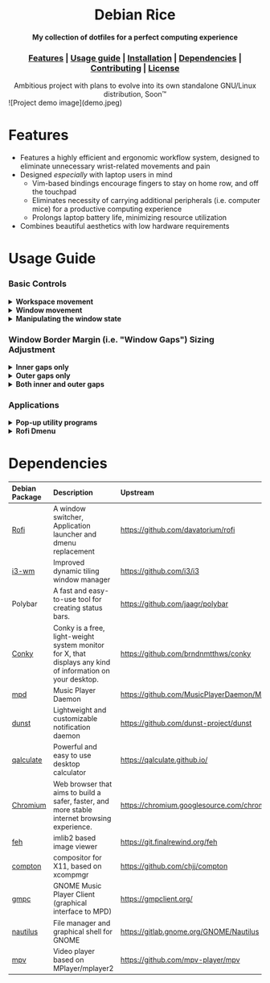 <h1 align="center">Debian Rice</h1>
<div align="center">
	<strong>My collection of dotfiles for a perfect computing experience</strong>
</div>
<div align="center">
  <h3>
    <a href="#Features">Features</a>
    <span> | </span>
    <a href="#Usage-guide">Usage guide</a>
    <span> | </span>
    <a href="#Installation">Installation</a>
    <span> | </span>
    <a href="#Dependencies">Dependencies</a>
    <span> | </span>
    <a href="#Contributing">Contributing</a>
    <span> | </span>
    <a href="#License">License</a>
  </h3>
</div>
<div align="center">
	Ambitious project with plans to evolve into its own standalone GNU/Linux distribution, Soon™
</div>
![Project demo image](demo.jpeg)

# Features

* Features a highly efficient and ergonomic workflow system, designed to eliminate unnecessary wrist-related movements and pain
* Designed *especially* with laptop users in mind
	* Vim-based bindings encourage fingers to stay on home row, and off the touchpad
	* Eliminates necessity of carrying additional peripherals (i.e. computer mice) for a productive computing experience
	* Prolongs laptop battery life, minimizing resource utilization
* Combines beautiful aesthetics with low hardware requirements

# Usage Guide

### Basic Controls

<details>
<summary><strong>Workspace movement</strong></summary>
	
| Keybinding | Action |
| :--------- | :----- |
<kbd>Super</kbd> + <kbd>0</kbd> - <kbd>9</kbd> | Focus workspace N
<kbd>Super</kbd> + <kbd>Shift</kbd> + <kbd>0</kbd> - <kbd>9</kbd> | Move to workspace N
</details>

<details>
<summary><strong>Window movement</strong></summary>

| Keybinding | Action |
| :--------- | :----- |
<kbd>Super</kbd> + <kbd>h</kbd> | Focus left window
<kbd>Super</kbd> + <kbd>j</kbd> | Focus down window
<kbd>Super</kbd> + <kbd>k</kbd> | Focus up window
<kbd>Super</kbd> + <kbd>l</kbd> | Focus right window
<kbd>Super</kbd> + <kbd>Shift</kbd> + <kbd>h</kbd> | Swap with window left (tiled) / Move window left (floating)
<kbd>Super</kbd> + <kbd>Shift</kbd> + <kbd>j</kbd> | Swap with window down (tiled) / Move window down (floating)
<kbd>Super</kbd> + <kbd>Shift</kbd> + <kbd>k</kbd> | Swap with window up (tiled) / Move window up (floating)
<kbd>Super</kbd> + <kbd>Shift</kbd> + <kbd>l</kbd> | Swap with window right (tiled) / Move window right (floating)
</details>

<details>
<summary><strong>Manipulating the window state</strong></summary>

| Keybinding | Action |
| :--------- | :----- |
<kbd>Super</kbd> + <kbd>q</kbd> | Kill focused window
<kbd>Super</kbd> + <kbd>Shift</kbd> + <kbd>q</kbd> | Kill focused window
<kbd>Super</kbd> + <kbd>Spacebar</kbd> | Toggle floating on/off state for currently focused window
<kbd>Super</kbd> + <kbd>Shift</kbd> + <kbd>Spacebar</kbd> | Toggle sticky on/off state for currently focused window
</details>

### Window Border Margin (i.e. "Window Gaps") Sizing Adjustment
<details>
<summary><strong>Inner gaps only</strong></summary>
	
| Keybinding | Action |
| :--------- | :----- |
<kbd>Ctrl</kbd> + <kbd>Super</kbd> + <kbd>0</kbd> | Reset to default inner gaps size
<kbd>Ctrl</kbd> + <kbd>Super</kbd> + <kbd>-</kbd> | Shrink windows
<kbd>Ctrl</kbd> + <kbd>Super</kbd> + <kbd>=</kbd> | Enlarge windows
<kbd>Ctrl</kbd> + <kbd>Super</kbd> + <kbd>Backspace</kbd> | Zero pixel inner gaps
</details>

<details>
<summary><strong>Outer gaps only</strong></summary>
	
| Keybinding | Action |
| :--------- | :----- |
<kbd>Super</kbd> + <kbd>Alt</kbd> + <kbd>0</kbd> | Reset to default outer gaps size
<kbd>Super</kbd> + <kbd>Alt</kbd> + <kbd>-</kbd> | Shrink windows
<kbd>Super</kbd> + <kbd>Alt</kbd> + <kbd>=</kbd> | Enlarge windows
<kbd>Super</kbd> + <kbd>Alt</kbd> + <kbd>Backspace</kbd> | Zero pixel outer gaps
</details>

<details>
<summary><strong>Both inner and outer gaps</strong></summary>

| Keybinding | Action |
| :--------- | :----- |
<kbd>Ctrl</kbd> + <kbd>Super</kbd> + <kbd>Alt</kbd> + <kbd>0</kbd> | Reset to default inner+outer gaps size
<kbd>Ctrl</kbd> + <kbd>Super</kbd> + <kbd>Alt</kbd> + <kbd>-</kbd> | Shrink windows
<kbd>Ctrl</kbd> + <kbd>Super</kbd> + <kbd>Alt</kbd> + <kbd>=</kbd> | Enlarge windows
<kbd>Ctrl</kbd> + <kbd>Super</kbd> + <kbd>Alt</kbd> + <kbd>Backspace</kbd> | Zero pixel inner+outer gaps
</details>


### Applications

<details>
<summary><strong>Pop-up utility programs</strong></summary>
	
| Keybinding | Action |
| :--------- | :----- |
<kbd>Super</kbd> + <kbd>a</kbd> | Qalc calculator
<kbd>Super</kbd> + <kbd>e</kbd> | Mozilla Thunderbird email client
<kbd>Super</kbd> + <kbd>u</kbd> | Tmux terminal
<kbd>Super</kbd> + <kbd>m</kbd> | GNOME Music Player Daemon client
<kbd>Super</kbd> + <kbd>f</kbd> | GNOME Nautilus file manager
<kbd>Super</kbd> + <kbd>t</kbd> | GNOME Resource Monitor
</details>

<details>
<summary><strong>Rofi Dmenu</strong></summary>

| Keybinding | Action |
| :--------- | :----- |
| <kbd>Super</kbd> + <kbd>d</kbd> | Launch new app instance |
| <kbd>Super</kbd> + <kbd>i</kbd> | Insert emoji |
| <kbd>Super</kbd> + <kbd>o</kbd> | Insert unicode symbol |
</details>

# Dependencies
| Debian Package | Description | Upstream |
| :------------- | :---------- | :------- |
| [Rofi](https://packages.debian.org/buster/rofi) | A window switcher, Application launcher and dmenu replacement | https://github.com/davatorium/rofi |
| [i3-wm](https://packages.debian.org/buster/i3-wm) | Improved dynamic tiling window manager | https://github.com/i3/i3 |
| Polybar | A fast and easy-to-use tool for creating status bars. | https://github.com/jaagr/polybar |
| [Conky](https://packages.debian.org/buster/conky-all) | Conky is a free, light-weight system monitor for X, that displays any kind of information on your desktop. | https://github.com/brndnmtthws/conky
| [mpd](https://packages.debian.org/buster/mpd) | Music Player Daemon | https://github.com/MusicPlayerDaemon/MPD |
| [dunst](https://packages.debian.org/buster/dunst) | Lightweight and customizable notification daemon | https://github.com/dunst-project/dunst |
| [qalculate](https://packages.debian.org/buster/qalculate) | Powerful and easy to use desktop calculator | https://qalculate.github.io/ |
| [Chromium](https://packages.debian.org/buster/chromium) | Web browser that aims to build a safer, faster, and more stable internet browsing experience. | https://chromium.googlesource.com/chromium/src.git |
| [feh](https://packages.debian.org/buster/feh) | imlib2 based image viewer | https://git.finalrewind.org/feh |
| [compton](https://packages.debian.org/buster/compton) | compositor for X11, based on xcompmgr | https://github.com/chjj/compton |
| [gmpc](https://packages.debian.org/buster/gmpc) | GNOME Music Player Client (graphical interface to MPD) | https://gmpclient.org/ |
| [nautilus](https://packages.debian.org/buster/nautilus) | File manager and graphical shell for GNOME | https://gitlab.gnome.org/GNOME/Nautilus |
| [mpv](https://packages.debian.org/buster/mpv) | Video player based on MPlayer/mplayer2 | https://github.com/mpv-player/mpv |
